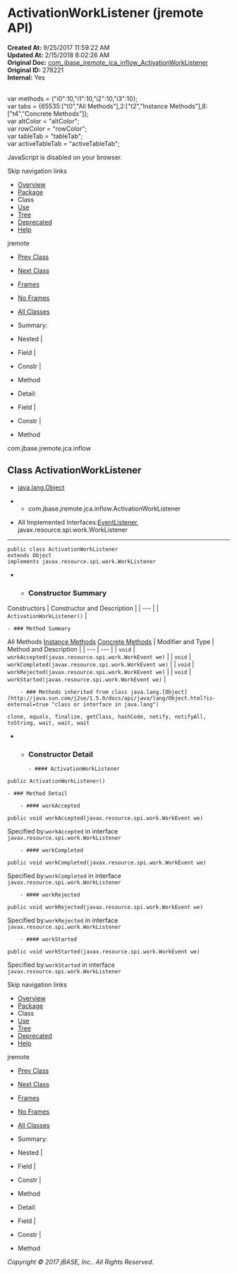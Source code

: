 # ActivationWorkListener (jremote   API)

**Created At:** 9/25/2017 11:59:22 AM  
**Updated At:** 2/15/2018 8:02:26 AM  
**Original Doc:** [com_jbase_jremote_jca_inflow_ActivationWorkListener](https://docs.jbase.com/39262-inflow/com_jbase_jremote_jca_inflow_ActivationWorkListener)  
**Original ID:** 278221  
**Internal:** Yes  

<!--<br>    try {<br>        if (location.href.indexOf('is-external=true') == -1) {<br>            parent.document.title="ActivationWorkListener (jremote   API)";<br>        }<br>    }<br>    catch(err) {<br>    }<br>//--><br>var methods = {"i0":10,"i1":10,"i2":10,"i3":10};<br>var tabs = {65535:["t0","All Methods"],2:["t2","Instance Methods"],8:["t4","Concrete Methods"]};<br>var altColor = "altColor";<br>var rowColor = "rowColor";<br>var tableTab = "tableTab";<br>var activeTableTab = "activeTableTab";
JavaScript is disabled on your browser.

Skip navigation links

- [Overview](../../../../../overview-summary.html)
- [Package](./../com.jbase.jremote.jca.inflow-%28jremote---api%29)
- Class
- [Use](./../class-use/uses-of-class-com.jbase.jremote.jca.inflow.activationworklistener-%28jremote---api%29)
- [Tree](./../com.jbase.jremote.jca.inflow-class-hierarchy-%28jremote---api%29)
- [Deprecated](../../../../../deprecated-list.html)
- [Help](../../../../../help-doc.html)


jremote <br>

- [Prev Class](./../activationwork-%28jremote---api%29 "class in com.jbase.jremote.jca.inflow")
- [Next Class](./../endpointadapter-%28jremote---api%29 "class in com.jbase.jremote.jca.inflow")


- [Frames](./.)
- [No Frames](./.)


- [All Classes](../../../../../allclasses-noframe.html)


<!--<br>  allClassesLink = document.getElementById("allclasses\_navbar\_top");<br>  if(window==top) {<br>    allClassesLink.style.display = "block";<br>  }<br>  else {<br>    allClassesLink.style.display = "none";<br>  }<br>  //-->

- Summary:
- Nested |
- Field |
- Constr |
- Method


- Detail:
- Field |
- Constr |
- Method

com.jbase.jremote.jca.inflow

## Class ActivationWorkListener

- [java.lang.Object](http://java.sun.com/j2se/1.5.0/docs/api/java/lang/Object.html?is-external=true "class or interface in java.lang")
- - com.jbase.jremote.jca.inflow.ActivationWorkListener


- All Implemented Interfaces:[EventListener](http://java.sun.com/j2se/1.5.0/docs/api/java/util/EventListener.html?is-external=true "class or interface in java.util"), javax.resource.spi.work.WorkListener
* * *


```
public class ActivationWorkListener
extends Object
implements javax.resource.spi.work.WorkListener
```

- - ### Constructor Summary


Constructors | Constructor and Description |
| --- |
| `ActivationWorkListener()`  |


    - ### Method Summary


All Methods [Instance Methods](javascript:show%282%29;) [Concrete Methods](javascript:show%288%29;) | Modifier and Type | Method and Description |
| --- | --- |
| `void` | `workAccepted(javax.resource.spi.work.WorkEvent we)`  |
| `void` | `workCompleted(javax.resource.spi.work.WorkEvent we)`  |
| `void` | `workRejected(javax.resource.spi.work.WorkEvent we)`  |
| `void` | `workStarted(javax.resource.spi.work.WorkEvent we)`  |


        - ### Methods inherited from class java.lang.[Object](http://java.sun.com/j2se/1.5.0/docs/api/java/lang/Object.html?is-external=true "class or interface in java.lang")
`clone, equals, finalize, getClass, hashCode, notify, notifyAll, toString, wait, wait, wait`

- - ### Constructor Detail

        - #### ActivationWorkListener

```
public ActivationWorkListener()
```


    - ### Method Detail

        - #### workAccepted

```
public void workAccepted(javax.resource.spi.work.WorkEvent we)
```
Specified by:`workAccepted` in interface `javax.resource.spi.work.WorkListener`


        - #### workCompleted

```
public void workCompleted(javax.resource.spi.work.WorkEvent we)
```
Specified by:`workCompleted` in interface `javax.resource.spi.work.WorkListener`


        - #### workRejected

```
public void workRejected(javax.resource.spi.work.WorkEvent we)
```
Specified by:`workRejected` in interface `javax.resource.spi.work.WorkListener`


        - #### workStarted

```
public void workStarted(javax.resource.spi.work.WorkEvent we)
```
Specified by:`workStarted` in interface `javax.resource.spi.work.WorkListener`

Skip navigation links

- [Overview](../../../../../overview-summary.html)
- [Package](./../com.jbase.jremote.jca.inflow-%28jremote---api%29)
- Class
- [Use](./../class-use/uses-of-class-com.jbase.jremote.jca.inflow.activationworklistener-%28jremote---api%29)
- [Tree](./../com.jbase.jremote.jca.inflow-class-hierarchy-%28jremote---api%29)
- [Deprecated](../../../../../deprecated-list.html)
- [Help](../../../../../help-doc.html)


jremote <br>

- [Prev Class](./../activationwork-%28jremote---api%29 "class in com.jbase.jremote.jca.inflow")
- [Next Class](./../endpointadapter-%28jremote---api%29 "class in com.jbase.jremote.jca.inflow")


- [Frames](./.)
- [No Frames](./.)


- [All Classes](../../../../../allclasses-noframe.html)


<!--<br>  allClassesLink = document.getElementById("allclasses\_navbar\_bottom");<br>  if(window==top) {<br>    allClassesLink.style.display = "block";<br>  }<br>  else {<br>    allClassesLink.style.display = "none";<br>  }<br>  //-->

- Summary:
- Nested |
- Field |
- Constr |
- Method


- Detail:
- Field |
- Constr |
- Method

*Copyright © 2017 jBASE, Inc.. All Rights Reserved.*
